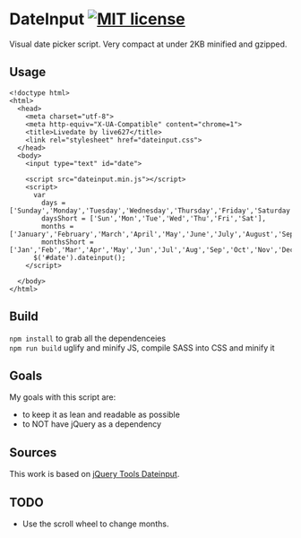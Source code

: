 # DateInput [![MIT license](http://img.shields.io/badge/license-MIT-blue.svg)](http://opensource.org/licenses/MIT)

Visual date picker script. Very compact at under 2KB minified and gzipped.

## Usage
```
<!doctype html>
<html>
  <head>
    <meta charset="utf-8">
    <meta http-equiv="X-UA-Compatible" content="chrome=1">
    <title>Livedate by live627</title>
    <link rel="stylesheet" href="dateinput.css">
  </head>
  <body>
    <input type="text" id="date">

    <script src="dateinput.min.js"></script>
    <script>
      var
        days = ['Sunday','Monday','Tuesday','Wednesday','Thursday','Friday','Saturday'],
        daysShort = ['Sun','Mon','Tue','Wed','Thu','Fri','Sat'],
        months = ['January','February','March','April','May','June','July','August','September','October','November','December'],
        monthsShort = ['Jan','Feb','Mar','Apr','May','Jun','Jul','Aug','Sep','Oct','Nov','Dec'];
      $('#date').dateinput();
    </script>

  </body>
</html>
```
## Build

`npm install` to grab all the dependenceies<br>
`npm run build` uglify and minify JS, compile SASS into CSS and minify it


## Goals
My goals with this script are:
- to keep it as lean and readable as possible
- to NOT have jQuery as a dependency

## Sources

This work is based on [jQuery Tools Dateinput](http://jquerytools.github.io/documentation/dateinput/index.html).


## TODO

* Use the scroll wheel to change months.
